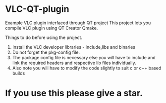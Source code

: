# VLC-QT-plugin
Example VLC plugin interfaced through QT project
This project lets you compile VLC plugin using QT Creator Qmake.

Things to do before using the project.
1. Install the VLC developer libraries - include,libs and binaries
2. Do not forget the pkg-config file.
3. The package config file is necessary else you will have to include and link the required headers and respective lib files individually.
4. Also note you will have to modify the code slightly to suit c or c++ based builds


# If you use this please give a star.
